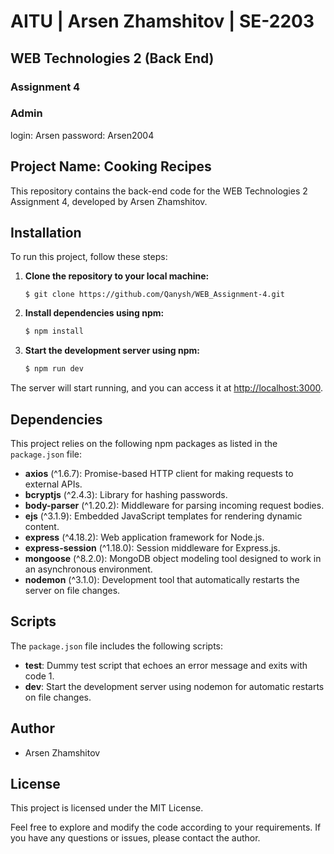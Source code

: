 # AITU | Arsen Zhamshitov | SE-2203
## WEB Technologies 2 (Back End)
### Assignment 4

### Admin
login: Arsen
password: Arsen2004

## Project Name: Cooking Recipes

This repository contains the back-end code for the WEB Technologies 2 Assignment 4, developed by Arsen Zhamshitov.

## Installation
To run this project, follow these steps:

1. **Clone the repository to your local machine:**
    ```shell
    $ git clone https://github.com/Qanysh/WEB_Assignment-4.git
    ```
3. **Install dependencies using npm:**
    ```ruby
    $ npm install
    ```

4. **Start the development server using npm:**
    ```ruby
    $ npm run dev
    ```

The server will start running, and you can access it at [http://localhost:3000](http://localhost:3000).

## Dependencies
This project relies on the following npm packages as listed in the `package.json` file:

- **axios** (^1.6.7): Promise-based HTTP client for making requests to external APIs.
- **bcryptjs** (^2.4.3): Library for hashing passwords.
- **body-parser** (^1.20.2): Middleware for parsing incoming request bodies.
- **ejs** (^3.1.9): Embedded JavaScript templates for rendering dynamic content.
- **express** (^4.18.2): Web application framework for Node.js.
- **express-session** (^1.18.0): Session middleware for Express.js.
- **mongoose** (^8.2.0): MongoDB object modeling tool designed to work in an asynchronous environment.
- **nodemon** (^3.1.0): Development tool that automatically restarts the server on file changes.

## Scripts
The `package.json` file includes the following scripts:

- **test**: Dummy test script that echoes an error message and exits with code 1.
- **dev**: Start the development server using nodemon for automatic restarts on file changes.

## Author
- Arsen Zhamshitov

## License
This project is licensed under the MIT License.

Feel free to explore and modify the code according to your requirements. If you have any questions or issues, please contact the author.
